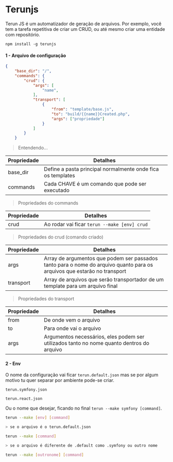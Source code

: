# Terunjs

Terun JS é um automatizador de geração de arquivos. Por exemplo, você tem a tarefa repetitiva de criar um CRUD, ou até mesmo criar uma entidade com repositório.


```
npm install -g terunjs
```

#### 1 - Arquivo de configuração

```json
{
    "base_dir": "/",
    "commands": {
        "crud": {
            "args": [
                "name",
            ],
            "transport": [
                {
                    "from": "template/base.js",
                    "to": "build/{{name}}Created.php",
                    "args": ["propriedade"]
                }
            ]
        }
    }
```

> Entendendo...

| Propriedade  | Detalhes|
|--------------|---------|
| base_dir | Define a pasta principal normalmente onde fica os templates |
| commands | Cada CHAVE é um comando que pode ser executado |


> Propriedades do commands

| Propriedade  | Detalhes|
|--------------|---------|
| crud | Ao rodar vai ficar ```terun --make [env] crud``` |

> Propriedades do crud (comando criado)

| Propriedade  | Detalhes|
|--------------|---------|
| args | Array de argumentos que podem ser passados tanto para o nome do arquivo quanto para os arquivos que estarão no transport |
| transport | Array de arquivos que serão transportador de um template para um arquivo final |

> Propriedades do transport

| Propriedade  | Detalhes|
|--------------|---------|
|from|De onde vem o arquivo|
|to|Para onde vai o arquivo|
|args|Argumentos necessários, eles podem ser utilizados tanto no nome quanto dentros do arquivo |


#### 2 - Env

O nome da configuração vai ficar `terun.default.json` mas se por algum motivo tu quer separar por ambiente pode-se criar.

`terun.symfony.json`

`terun.react.json`

Ou o nome que desejar, ficando no final `terun --make symfony [command]`.


```sh
terun --make [env] [command]

> se o arquivo é o terun.default.json

terun --make [command]

> se o arquivo é diferente de .default como .symfony ou outro nome

terun --make [outronome] [command]

```